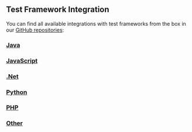 ## Test Framework Integration

You can find all available integrations with test frameworks from the box in our [GitHub repositories](https://github.com/reportportal):

### [Java](https://github.com/reportportal?utf8=%E2%9C%93&q=java&type=&language=)
### [JavaScript](https://github.com/reportportal?utf8=%E2%9C%93&q=js&type=&language=)
### [.Net](https://github.com/reportportal?utf8=%E2%9C%93&q=net&type=&language=)
### [Python](https://github.com/reportportal?utf8=%E2%9C%93&q=python&type=&language=)
### [PHP](https://github.com/reportportal?utf8=%E2%9C%93&q=php&type=&language=)
### [Other](https://reportportal.io/installation)
